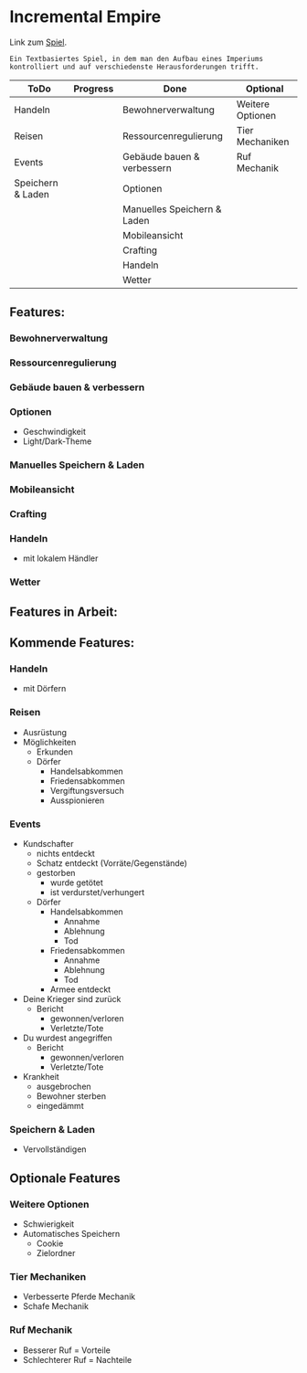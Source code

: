 # Incremental Empire
Link zum [Spiel](https://nickweyermann.github.io/Incremental-Empire).

`Ein Textbasiertes Spiel, in dem man den Aufbau eines Imperiums kontrolliert und auf verschiedenste Herausforderungen trifft.`

| ToDo            | Progress | Done                      | Optional       |
| --------------- | -------- | ------------------------- | -------------- |
|Handeln          |          |Bewohnerverwaltung         |Weitere Optionen|
|Reisen           |          |Ressourcenregulierung      |Tier Mechaniken |
|Events           |          |Gebäude bauen & verbessern |Ruf Mechanik    |
|Speichern & Laden|          |Optionen                   |                |
|                 |          |Manuelles Speichern & Laden|                |
|                 |          |Mobileansicht              |                |
|                 |          |Crafting                   |                |
|                 |          |Handeln                    |                |
|                 |          |Wetter                     |                |

## Features:
### Bewohnerverwaltung
### Ressourcenregulierung
### Gebäude bauen & verbessern
### Optionen
- Geschwindigkeit
- Light/Dark-Theme
### Manuelles Speichern & Laden
### Mobileansicht
### Crafting
### Handeln
- mit lokalem Händler
### Wetter

## Features in Arbeit:

## Kommende Features:
### Handeln
- mit Dörfern
### Reisen
- Ausrüstung
- Möglichkeiten
  - Erkunden
  - Dörfer
    - Handelsabkommen
    - Friedensabkommen
    - Vergiftungsversuch
    - Ausspionieren
### Events
- Kundschafter
  - nichts entdeckt
  - Schatz entdeckt (Vorräte/Gegenstände)
  - gestorben
    - wurde getötet
    - ist verdurstet/verhungert
  - Dörfer
    - Handelsabkommen
      - Annahme
      - Ablehnung
      - Tod
    - Friedensabkommen
      - Annahme
      - Ablehnung
      - Tod
    - Armee entdeckt
- Deine Krieger sind zurück
  - Bericht
    - gewonnen/verloren
    - Verletzte/Tote
- Du wurdest angegriffen
  - Bericht
    - gewonnen/verloren
    - Verletzte/Tote
- Krankheit
  - ausgebrochen
  - Bewohner sterben
  - eingedämmt
### Speichern & Laden
- Vervollständigen

## Optionale Features
### Weitere Optionen
- Schwierigkeit
- Automatisches Speichern
  - Cookie
  - Zielordner
### Tier Mechaniken
- Verbesserte Pferde Mechanik
- Schafe Mechanik
### Ruf Mechanik
- Besserer Ruf = Vorteile
- Schlechterer Ruf = Nachteile
